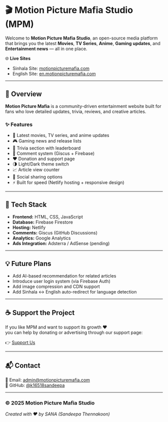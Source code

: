# 🎬 Motion Picture Mafia Studio (MPM)

Welcome to **Motion Picture Mafia Studio**, an open-source media platform that brings you the latest **Movies**, **TV Series**, **Anime**, **Gaming updates**, and **Entertainment news** — all in one place.

🌐 **Live Sites**
- Sinhala Site: [motionpicturemafia.com](https://motionpicturemafia.com)
- English Site: [en.motionpicturemafia.com](https://en.motionpicturemafia.com)

---

## 📰 Overview

**Motion Picture Mafia** is a community-driven entertainment website built for fans who love detailed updates, trivia, reviews, and creative articles.

### ✨ Features
- 🎥 Latest movies, TV series, and anime updates  
- 🎮 Gaming news and release lists  
- 🧠 Trivia section with leaderboard  
- 💬 Comment system (Giscus + Firebase)  
- ❤️ Donation and support page  
- 🌗 Light/Dark theme switch  
- 📈 Article view counter  
- 🔗 Social sharing options  
- ⚡ Built for speed (Netlify hosting + responsive design)

---

## 🧩 Tech Stack
- **Frontend:** HTML, CSS, JavaScript  
- **Database:** Firebase Firestore  
- **Hosting:** Netlify  
- **Comments:** Giscus (GitHub Discussions)  
- **Analytics:** Google Analytics  
- **Ads Integration:** Adsterra / AdSense (pending)

---

## 💡 Future Plans
- Add AI-based recommendation for related articles  
- Introduce user login system (via Firebase Auth)  
- Add image compression and CDN support  
- Add Sinhala ↔ English auto-redirect for language detection  

---

## ☕ Support the Project
If you like MPM and want to support its growth ❤️  
you can help by donating or advertising through our support page:

👉 [Support Us](https://motionpicturemafia.com/support-us)

---

## 📬 Contact
📧 Email: [admin@motionpicturemafia.com](mailto:admin@motionpicturemafia.com)  
🐙 GitHub: [@k16518sandeepa](https://github.com/k16518sandeepa)

---

### © 2025 Motion Picture Mafia Studio
*Created with ❤️ by SANA (Sandeepa Thennakoon)*